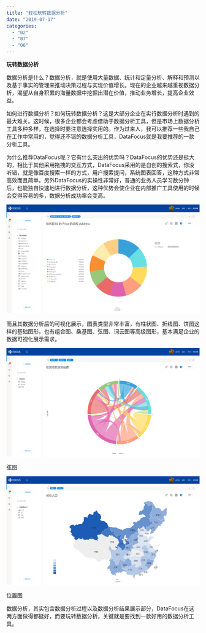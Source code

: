 ```yaml
---
title: "轻松玩转数据分析"
date: "2019-07-17"
categories: 
  - "02"
  - "07"
  - "06"
---
```


**玩转数据分析**

数据分析是什么？数据分析，就是使用大量数据、统计和定量分析、解释和预测以及基于事实的管理来推动决策过程与实现价值增长。现在的企业越来越重视数据分析，渴望从自身积累的海量数据中挖掘出潜在价值，推动业务增长，提高企业效益。

如何进行数据分析？如何玩转数据分析？这是大部分企业在实行数据分析时遇到的最大难关。这时候，很多企业都会考虑借助于数据分析工具，但是市场上数据分析工具多种多样，在选择时要注意选择实用的。作为过来人，我可以推荐一些我自己在工作中常用的，觉得还不错的数据分析工具，DataFocus就是我要推荐的一款分析工具。

为什么推荐DataFocus呢？它有什么突出的优势吗？DataFocus的优势还是挺大的，相比于其他采用拖拽的交互方式，DataFocus采用的是自创的搜索式，你没听错，就是像百度搜索一样的方式，用户搜索提问，系统图表回答，这种方式非常高效而且简单。另外DataFocus的实操性非常好，普通的业务人员学习数分钟后，也能独自快速地进行数据分析，这种优势会使企业在内部推广工具使用的时候会变得容易的多，数据分析成功率会变高。

![](images/word-image-215.png)

而且其数据分析后的可视化展示，图表类型非常丰富，有柱状图、折线图、饼图这样的基础图形，也有组合图、桑基图、弦图、词云图等高级图形，基本满足企业的数据可视化展示需求。

![](images/word-image-216.png)

弦图

![](images/word-image-217.png)

位置图

数据分析，其实包含数据分析过程以及数据分析结果展示部分，DataFocus在这两方面做得都挺好，而要玩转数据分析，关键就是要找到一款好用的数据分析工具。
